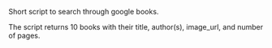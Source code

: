 Short script to search through google books.

The script returns 10 books with their title, author(s), image_url, and number of pages.
